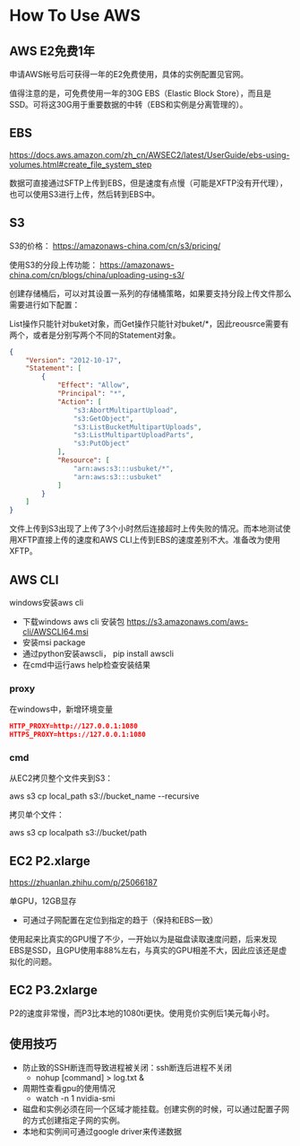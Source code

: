 # How To Use AWS



## AWS E2免费1年

申请AWS帐号后可获得一年的E2免费使用，具体的实例配置见官网。

值得注意的是，可免费使用一年的30G EBS（Elastic Block Store），而且是SSD。可将这30G用于重要数据的中转（EBS和实例是分离管理的）。



## EBS

https://docs.aws.amazon.com/zh_cn/AWSEC2/latest/UserGuide/ebs-using-volumes.html#create_file_system_step

数据可直接通过SFTP上传到EBS，但是速度有点慢（可能是XFTP没有开代理），也可以使用S3进行上传，然后转到EBS中。



## S3

S3的价格： https://amazonaws-china.com/cn/s3/pricing/



使用S3的分段上传功能： https://amazonaws-china.com/cn/blogs/china/uploading-using-s3/



创建存储桶后，可以对其设置一系列的存储桶策略，如果要支持分段上传文件那么需要进行如下配置：

List操作只能针对buket对象，而Get操作只能针对buket/*，因此reousrce需要有两个，或者是分别写两个不同的Statement对象。

```json
{
    "Version": "2012-10-17",
    "Statement": [
        {
            "Effect": "Allow",
            "Principal": "*",
            "Action": [
                "s3:AbortMultipartUpload",
                "s3:GetObject",
                "s3:ListBucketMultipartUploads",
                "s3:ListMultipartUploadParts",
                "s3:PutObject"
            ],
            "Resource": [
                "arn:aws:s3:::usbuket/*",
                "arn:aws:s3:::usbuket"
            ]
        }
    ]
}
```



文件上传到S3出现了上传了3个小时然后连接超时上传失败的情况。而本地测试使用XFTP直接上传的速度和AWS CLI上传到EBS的速度差别不大。准备改为使用XFTP。

## AWS CLI

windows安装aws cli

+ 下载windows aws cli 安装包 https://s3.amazonaws.com/aws-cli/AWSCLI64.msi
+ 安装msi package
+ 通过python安装awscli， pip install awscli 
+ 在cmd中运行aws help检查安装结果



### proxy

在windows中，新增环境变量

```json
HTTP_PROXY=http://127.0.0.1:1080
HTTPS_PROXY=https://127.0.0.1:1080
```



### cmd

从EC2拷贝整个文件夹到S3：

 aws s3 cp local_path s3://bucket_name --recursive

拷贝单个文件：

aws s3 cp localpath s3://bucket/path



## EC2 P2.xlarge

https://zhuanlan.zhihu.com/p/25066187

单GPU，12GB显存



+ 可通过子网配置在定位到指定的趋于（保持和EBS一致）



使用起来比真实的GPU慢了不少，一开始以为是磁盘读取速度问题，后来发现EBS是SSD，且GPU使用率88%左右，与真实的GPU相差不大，因此应该还是虚拟化的问题。



## EC2 P3.2xlarge

P2的速度非常慢，而P3比本地的1080ti更快。使用竞价实例后1美元每小时。



## 使用技巧

+ 防止致的SSH断连而导致进程被关闭：ssh断连后进程不关闭
  + nohup [command] > log.txt &
+ 周期性查看gpu的使用情况
  + watch -n 1 nvidia-smi
+ 磁盘和实例必须在同一个区域才能挂载。创建实例的时候，可以通过配置子网的方式创建指定子网的实例。
+ 本地和实例间可通过google driver来传递数据